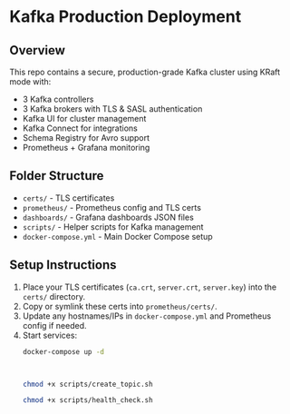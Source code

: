 # Kafka Production Deployment

## Overview
This repo contains a secure, production-grade Kafka cluster using KRaft mode with:
- 3 Kafka controllers
- 3 Kafka brokers with TLS & SASL authentication
- Kafka UI for cluster management
- Kafka Connect for integrations
- Schema Registry for Avro support
- Prometheus + Grafana monitoring

## Folder Structure
- `certs/` - TLS certificates
- `prometheus/` - Prometheus config and TLS certs
- `dashboards/` - Grafana dashboards JSON files
- `scripts/` - Helper scripts for Kafka management
- `docker-compose.yml` - Main Docker Compose setup

## Setup Instructions

1. Place your TLS certificates (`ca.crt`, `server.crt`, `server.key`) into the `certs/` directory.
2. Copy or symlink these certs into `prometheus/certs/`.
3. Update any hostnames/IPs in `docker-compose.yml` and Prometheus config if needed.
4. Start services:
   ```bash
   docker-compose up -d



   chmod +x scripts/create_topic.sh

   chmod +x scripts/health_check.sh

